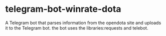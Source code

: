 # telegram-bot-winrate-dota
A Telegram bot that parses information from the opendota site and uploads it to the Telegram bot.
the bot uses the libraries:requests and telebot.
 
